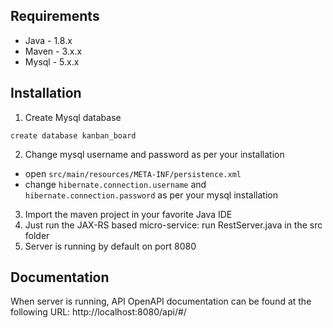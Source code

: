 ## Requirements
- Java - 1.8.x
- Maven - 3.x.x
- Mysql - 5.x.x

## Installation
1. Create Mysql database
```
create database kanban_board
```
2. Change mysql username and password as per your installation
- open `src/main/resources/META-INF/persistence.xml`
- change `hibernate.connection.username` and `hibernate.connection.password` as per your mysql installation
3. Import the maven project in your favorite Java IDE
4. Just run the JAX-RS based micro-service: run RestServer.java in the src folder
5. Server is running by default on port 8080

## Documentation
When server is running, API OpenAPI documentation can be found at the following URL: http://localhost:8080/api/#/



